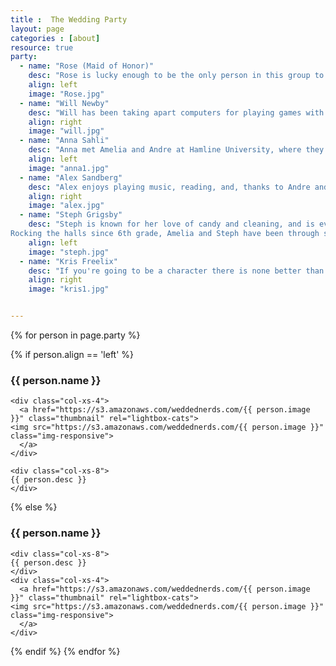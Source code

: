 ```yaml
---
title :  The Wedding Party
layout: page
categories : [about]
resource: true
party:
  - name: "Rose (Maid of Honor)"
    desc: "Rose is lucky enough to be the only person in this group to be related to Amelia. This means that she knows ALL the embarrassing stories - if you're interested please ask. When she's not busy helping Amelia plan the Wedding Of The Year (really, why not) she's raising three amazing kids, baking incredible food and looking for the next book to read."
    align: left
    image: "Rose.jpg"
  - name: "Will Newby"
    desc: "Will has been taking apart computers for playing games with Andre since 2005, even though those computers didn't really start working until 2006 (it was a long process, we broke stuff). Will's still taking things apart and, though he lives in Chicago, still loves Andre and Amelia from afar."
    align: right
    image: "will.jpg"
  - name: "Anna Sahli"
    desc: "Anna met Amelia and Andre at Hamline University, where they quickly became friends discussing Utopias, playing Four Square, and being intimidated by campus squirrels. She generally considers herself the Harry Potter of their magical trio, but has never discussed this with them. She once asked Tonks for her opinion on the matter, but the inquiry was met with aggressive and adorable apathy. Anna joins Amelia and Andre in many happy and themed celebrations, and is looking forward to being a part of their wedding."
    align: left
    image: "anna1.jpg"
  - name: "Alex Sandberg"
    desc: "Alex enjoys playing music, reading, and, thanks to Andre and Amelia, has discovered a taste for sci-fi movies. Yielding to the temptations of schadenfreude, the worse the actors are, the more he likes the movie. Alex has known Andre since second grade, and Amelia since college, and his luck at having these two friends is exceeded only by his happiness for them. Alex lives with his library in Nashville, where he pursues a burgeoning career as an idle recluse."
    align: right
    image: "alex.jpg"
  - name: "Steph Grigsby"
    desc: "Steph is known for her love of candy and cleaning, and is ever so thankful Amelia still wants to remain her friend! Although, she does enjoy other things, such as: reading And movie watching.
Rocking the halls since 6th grade, Amelia and Steph have been through so many fun times and she couldn't be happier for the couple!"
    align: left
    image: "steph.jpg"
  - name: "Kris Freelix"
    desc: "If you're going to be a character there is none better than yourself. I like to believe there's nothing more daring than loving you and surrounding yourself with those who feel the same. Great friends help us play our roles in life and I'm honoured to be around two who are setting their stage and writing a story unlike any other."
    align: right
    image: "kris1.jpg"


---
```


<!-- FOR LOOP TEST -->
<div class="container">
{% for person in page.party %}

  {% if person.align == 'left' %}
  <div class="row">
    <div class="col-xs-12">
      <h3>
	{{ person.name }}
      </h3>
    </div>
    
    <div class="col-xs-4">
      <a href="https://s3.amazonaws.com/weddednerds.com/{{ person.image }}" class="thumbnail" rel="lightbox-cats">
	<img src="https://s3.amazonaws.com/weddednerds.com/{{ person.image }}" class="img-responsive">
      </a>
    </div>
    
    <div class="col-xs-8">
    {{ person.desc }}
    </div>
  </div>
{% else %}  
  
  <div class="row">
    <div class="col-xs-12">
      <h3>
      {{ person.name }}
      </h3>
    </div>
    
    <div class="col-xs-8">
    {{ person.desc }}
    </div>
    <div class="col-xs-4">
      <a href="https://s3.amazonaws.com/weddednerds.com/{{ person.image }}" class="thumbnail" rel="lightbox-cats">
	<img src="https://s3.amazonaws.com/weddednerds.com/{{ person.image }}" class="img-responsive">
      </a>
    </div>
  </div>
{% endif %}
{% endfor %}
<!-- FOR LOOP TEST -->
</div>


